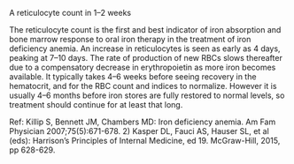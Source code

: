 A reticulocyte count in 1–2 weeks

The reticulocyte count is the first and best indicator of iron absorption and bone marrow response to oral iron therapy in the treatment of iron deficiency anemia. An increase in reticulocytes is seen as early as 4 days, peaking at 7–10 days. The rate of production of new RBCs slows thereafter due to a compensatory decrease in erythropoietin as more iron becomes available. It typically takes 4–6 weeks before seeing recovery in the hematocrit, and for the RBC count and indices to normalize. However it is usually 4–6 months before iron stores are fully restored to normal levels, so treatment should continue for at least that long.

Ref: Killip S, Bennett JM, Chambers MD: Iron deficiency anemia. Am Fam Physician 2007;75(5):671-678.  2) Kasper DL, Fauci AS, Hauser SL, et al (eds): Harrison’s Principles of Internal Medicine, ed 19. McGraw-Hill, 2015, pp 628-629.